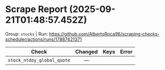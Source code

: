 # Scrape Report (2025-09-21T01:48:57.452Z)

Group: `stocks`  |  Run: https://github.com/AlbertoRoca96/scraping-checks-scheduler/actions/runs/17887421371

| Check | Changed | Keys | Error |
|---|:---:|:--|:--|
| `stock_ntdoy_global_quote` | — |  |  |
